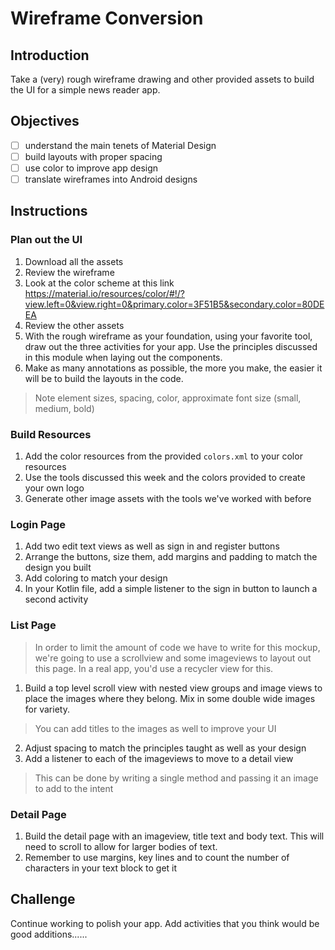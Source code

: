 # Wireframe Conversion

## Introduction
Take a (very) rough wireframe drawing and other provided assets to build the UI for a simple news reader app.

## Objectives
- [ ] understand the main tenets of Material Design
- [ ] build layouts with proper spacing
- [ ] use color to improve app design
- [ ] translate wireframes into Android designs

## Instructions

### Plan out the UI
1. Download all the assets
2. Review the wireframe 
2. Look at the color scheme at this link https://material.io/resources/color/#!/?view.left=0&view.right=0&primary.color=3F51B5&secondary.color=80DEEA
3. Review the other assets
4. With the rough wireframe as your foundation, using your favorite tool, draw out the three activities for your app. Use the principles discussed in this module when laying out the components.
5. Make as many annotations as possible, the more you make, the easier it will be to build the layouts in the code.
> Note element sizes, spacing, color, approximate font size (small, medium, bold)

### Build Resources
1. Add the color resources from the provided `colors.xml` to your color resources
2. Use the tools discussed this week and the colors provided to create your own logo
3. Generate other image assets with the tools we've worked with before

### Login Page
1. Add two edit text views as well as sign in and register buttons
2. Arrange the buttons, size them, add margins and padding to match the design you built
3. Add coloring to match your design
4. In your Kotlin file, add a simple listener to the sign in button to launch a second activity

### List Page
> In order to limit the amount of code we have to write for this mockup, we're going to use a scrollview and some imageviews to layout out this page. In a real app, you'd use a recycler view for this.

1. Build a top level scroll view with nested view groups and image views to place the images where they belong. Mix in some double wide images for variety.
> You can add titles to the images as well to improve your UI

2. Adjust spacing to match the principles taught as well as your design
3. Add a listener to each of the imageviews to move to a detail view
> This can be done by writing a single method and passing it an image to add to the intent

### Detail Page
1. Build the detail page with an imageview, title text and body text. This will need to scroll to allow for larger bodies of text.
2. Remember to use margins, key lines and to count the number of characters in your text block to get it

## Challenge
Continue working to polish your app. Add activities that you think would be good additions......
